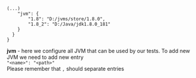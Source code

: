 ```{  
(...)  
    "jvm": {  
        "1.8": "D:/jvms/store/1.8.0",  
        "1.8_2": "D:/Java/jdk1.8.0_181"  
    }  
  }  
}
 ```

**jvm** - here we configure all JVM that can be used by our tests. To add new JVM we need to add new entry  
```"<name>": "<path>"```   
Please remember that ``,`` should separate entries

